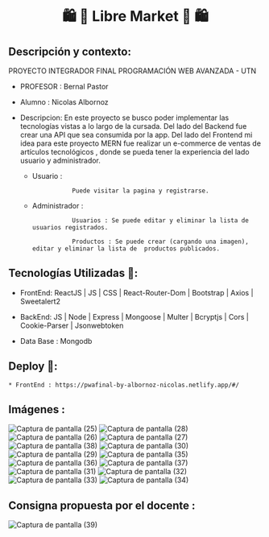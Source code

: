 <h1 align = "center">🛍 🛒 Libre Market 🛒 🛍 </h1>

## Descripción y contexto:

PROYECTO INTEGRADOR FINAL PROGRAMACIÓN WEB AVANZADA - UTN

* PROFESOR : Bernal Pastor

* Alumno : Nicolas Albornoz

* Descripcion: En este proyecto se busco poder implementar las tecnologías vistas a lo largo de la cursada. Del lado del Backend fue crear una API que sea consumida por la app. Del lado del Frontend mi idea para este proyecto MERN fue realizar un e-commerce de ventas de artículos tecnológicos , donde se pueda tener la experiencia del lado usuario y administrador.
  * Usuario :
  
                   Puede visitar la pagina y registrarse.
  * Administrador :
  
                   Usuarios : Se puede editar y eliminar la lista de usuarios registrados.
                   
                   Productos : Se puede crear (cargando una imagen), editar y eliminar la lista de  productos publicados.

## Tecnologías Utilizadas  🚀:
* FrontEnd: ReactJS | JS | CSS | React-Router-Dom | Bootstrap | Axios | Sweetalert2 

* BackEnd: JS | Node | Express | Mongoose | Multer | Bcryptjs | Cors | Cookie-Parser | Jsonwebtoken

* Data Base : Mongodb

## Deploy 🔗: 

    * FrontEnd : https://pwafinal-by-albornoz-nicolas.netlify.app/#/
    
    
    
    
## Imágenes :

![Captura de pantalla (25)](https://user-images.githubusercontent.com/105244423/211947126-88322328-c361-4d35-b07b-f9cd3a58ca7b.png)
![Captura de pantalla (28)](https://user-images.githubusercontent.com/105244423/211947146-2727821f-d21c-4d90-9645-2dda35b9c4b6.png)
![Captura de pantalla (26)](https://user-images.githubusercontent.com/105244423/211947130-11d17703-7e0e-4326-b133-84e2dbe0efd6.png)
![Captura de pantalla (27)](https://user-images.githubusercontent.com/105244423/211947136-496c2867-2780-458e-b531-f2e4302eb8c5.png)
![Captura de pantalla (38)](https://user-images.githubusercontent.com/105244423/211947307-0c093159-6aed-4074-8567-c108c5611f0e.png)
![Captura de pantalla (30)](https://user-images.githubusercontent.com/105244423/211947179-d0f2ada9-1780-4a66-ad99-4bf27e715820.png)
![Captura de pantalla (29)](https://user-images.githubusercontent.com/105244423/211947150-bb31ba56-ba9d-4da5-adf5-3bde7fd8b7b4.png)
![Captura de pantalla (35)](https://user-images.githubusercontent.com/105244423/211947285-1a1923fb-a673-49da-8914-3665cef6f66f.png)
![Captura de pantalla (36)](https://user-images.githubusercontent.com/105244423/211947292-eca554a6-04a7-4a58-9142-d9e03473a803.png)
![Captura de pantalla (37)](https://user-images.githubusercontent.com/105244423/211947296-5f896823-c7b1-4e7a-b659-1863e0036a48.png)
![Captura de pantalla (31)](https://user-images.githubusercontent.com/105244423/211947184-7b06fb40-8366-43de-b5de-c353aa9f6911.png)
![Captura de pantalla (32)](https://user-images.githubusercontent.com/105244423/211947191-22a5cf0a-ba63-46d2-aefe-3314f4cc7f84.png)
![Captura de pantalla (33)](https://user-images.githubusercontent.com/105244423/211947266-3bfb2b6b-e4b3-4eca-9359-6e1250b711a5.png)
![Captura de pantalla (34)](https://user-images.githubusercontent.com/105244423/211947279-da3a9d3e-53db-4f0a-8777-02ddb888f019.png)


## Consigna propuesta por el docente :

![Captura de pantalla (39)](https://user-images.githubusercontent.com/105244423/211949064-37bcd89c-14db-4994-b4f0-f082966b1113.png)





